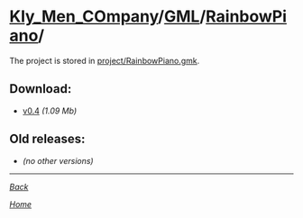 ﻿# [Kly_Men_COmpany](https://github.com/aleksusklim/Kly_Men_COmpany "Kly_Men_COmpany")/[GML](https://github.com/aleksusklim/Kly_Men_COmpany/tree/master/GML "Kly_Men_COmpany/GML/")/[RainbowPiano](https://github.com/aleksusklim/RainbowPiano "Kly_Men_COmpany/GML/RainbowPiano/")/

The project is stored in [project/RainbowPiano.gmk](./project/RainbowPiano.gmk).

## Download:

- [v0.4](http://klimaleksus.narod.ru/Files/4/rp.rar) _(1.09 Mb)_

## Old releases:

- _(no other versions)_

---

_[Back](https://github.com/aleksusklim/Kly_Men_COmpany/tree/master/GML "Kly_Men_COmpany/GML/")_

_[Home](https://github.com/aleksusklim/Kly_Men_COmpany "Kly_Men_COmpany")_
